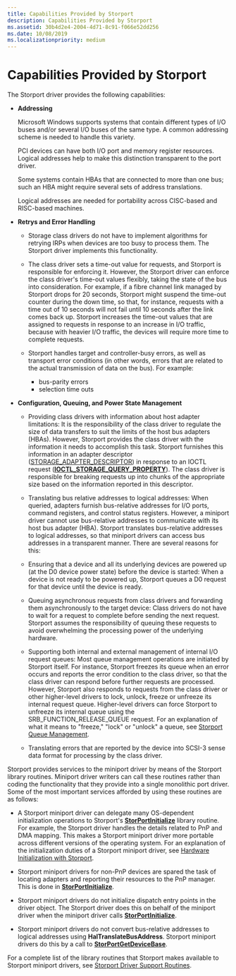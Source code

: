 ```yaml
---
title: Capabilities Provided by Storport
description: Capabilities Provided by Storport
ms.assetid: 30b4d2e4-2004-4d71-8c91-f066e52dd256
ms.date: 10/08/2019
ms.localizationpriority: medium
---
```


# Capabilities Provided by Storport

The Storport driver provides the following capabilities:

- **Addressing**

  Microsoft Windows supports systems that contain different types of I/O buses and/or several I/O buses of the same type. A common addressing scheme is needed to handle this variety.

  PCI devices can have both I/O port and memory register resources. Logical addresses help to make this distinction transparent to the port driver.

  Some systems contain HBAs that are connected to more than one bus; such an HBA might require several sets of address translations.

  Logical addresses are needed for portability across CISC-based and RISC-based machines.

- **Retrys and Error Handling**

  - Storage class drivers do not have to implement algorithms for retrying IRPs when devices are too busy to process them. The Storport driver implements this functionality.

  - The class driver sets a time-out value for requests, and Storport is responsible for enforcing it. However, the Storport driver can enforce the class driver's time-out values flexibly, taking the state of the bus into consideration. For example, if a fibre channel link managed by Storport drops for 20 seconds, Storport might suspend the time-out counter during the down time, so that, for instance, requests with a time out of 10 seconds will not fail until 10 seconds after the link comes back up. Storport increases the time-out values that are assigned to requests in response to an increase in I/O traffic, because with heavier I/O traffic, the devices will require more time to complete requests.

  - Storport handles target and controller-busy errors, as well as transport error conditions (in other words, errors that are related to the actual transmission of data on the bus). For example:
    - bus-parity errors
    - selection time outs

- **Configuration, Queuing, and Power State Management**

  - Providing class drivers with information about host adapter limitations: It is the responsibility of the class driver to regulate the size of data transfers to suit the limits of the host bus adapters (HBAs). However, Storport provides the class driver with the information it needs to accomplish this task. Storport furnishes this information in an adapter descriptor ([STORAGE_ADAPTER_DESCRIPTOR](/windows-hardware/drivers/ddi/ntddstor/ns-ntddstor-_storage_adapter_descriptor)) in response to an IOCTL request ([**IOCTL_STORAGE_QUERY_PROPERTY**](/windows-hardware/drivers/ddi/ntddstor/ni-ntddstor-ioctl_storage_query_property)). The class driver is responsible for breaking requests up into chunks of the appropriate size based on the information reported in this descriptor.

  - Translating bus relative addresses to logical addresses: When queried, adapters furnish bus-relative addresses for I/O ports, command registers, and control status registers. However, a miniport driver cannot use bus-relative addresses to communicate with its host bus adapter (HBA). Storport translates bus-relative addresses to logical addresses, so that miniport drivers can access bus addresses in a transparent manner. There are several reasons for this:

  - Ensuring that a device and all its underlying devices are powered up (at the D0 device power state) before the device is started: When a device is not ready to be powered up, Storport queues a D0 request for that device until the device is ready.

  - Queuing asynchronous requests from class drivers and forwarding them asynchronously to the target device: Class drivers do not have to wait for a request to complete before sending the next request. Storport assumes the responsibility of queuing these requests to avoid overwhelming the processing power of the underlying hardware.

  - Supporting both internal and external management of internal I/O request queues: Most queue management operations are initiated by Storport itself. For instance, Storport freezes its queue when an error occurs and reports the error condition to the class driver, so that the class driver can respond before further requests are processed. However, Storport also responds to requests from the class driver or other higher-level drivers to lock, unlock, freeze or unfreeze its internal request queue. Higher-level drivers can force Storport to unfreeze its internal queue using the SRB_FUNCTION_RELEASE_QUEUE request. For an explanation of what it means to "freeze," "lock" or "unlock" a queue, see [Storport Queue Management](storport-queue-management.md).

  - Translating errors that are reported by the device into SCSI-3 sense data format for processing by the class driver.

Storport provides services to the miniport driver by means of the Storport library routines. Miniport driver writers can call these routines rather than coding the functionality that they provide into a single monolithic port driver. Some of the most important services afforded by using these routines are as follows:

- A Storport miniport driver can delegate many OS-dependent initialization operations to Storport's [**StorPortInitialize**](/windows-hardware/drivers/ddi/storport/nf-storport-storportinitialize) library routine. For example, the Storport driver handles the details related to PnP and DMA mapping. This makes a Storport miniport driver more portable across different versions of the operating system. For an explanation of the initialization duties of a Storport miniport driver, see [Hardware Initialization with Storport](hardware-initialization-with-storport.md).

- Storport miniport drivers for non-PnP devices are spared the task of locating adapters and reporting their resources to the PnP manager. This is done in [**StorPortInitialize**](/windows-hardware/drivers/ddi/storport/nf-storport-storportinitialize).

- Storport miniport drivers do not initialize dispatch entry points in the driver object. The Storport driver does this on behalf of the miniport driver when the miniport driver calls [**StorPortInitialize**](/windows-hardware/drivers/ddi/storport/nf-storport-storportinitialize).

- Storport miniport drivers do not convert bus-relative addresses to logical addresses using **HalTranslateBusAddress**. Storport miniport drivers do this by a call to [**StorPortGetDeviceBase**](/windows-hardware/drivers/ddi/storport/nf-storport-storportgetdevicebase).

For a complete list of the library routines that Storport makes available to Storport miniport drivers, see [Storport Driver Support Routines](storport-driver-support-routines.md).